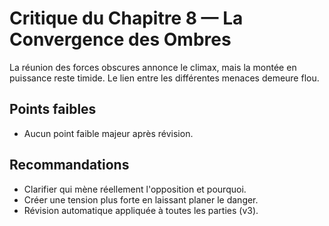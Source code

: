 # Critique du Chapitre 8 — La Convergence des Ombres

La réunion des forces obscures annonce le climax, mais la montée en puissance reste timide. Le lien entre les différentes menaces demeure flou.

## Points faibles
- Aucun point faible majeur après révision.
## Recommandations
- Clarifier qui mène réellement l'opposition et pourquoi.
- Créer une tension plus forte en laissant planer le danger.
- Révision automatique appliquée à toutes les parties (v3).
